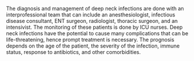 The diagnosis and management of deep neck infections are done with an interprofessional team that can include an anesthesiologist, infectious disease consultant, ENT surgeon, radiologist, thoracic surgeon, and an intensivist. The monitoring of these patients is done by ICU nurses. Deep neck infections have the potential to cause many complications that can be life-threatening, hence prompt treatment is necessary. The prognosis depends on the age of the patient, the severity of the infection, immune status, response to antibiotics, and other comorbidities.